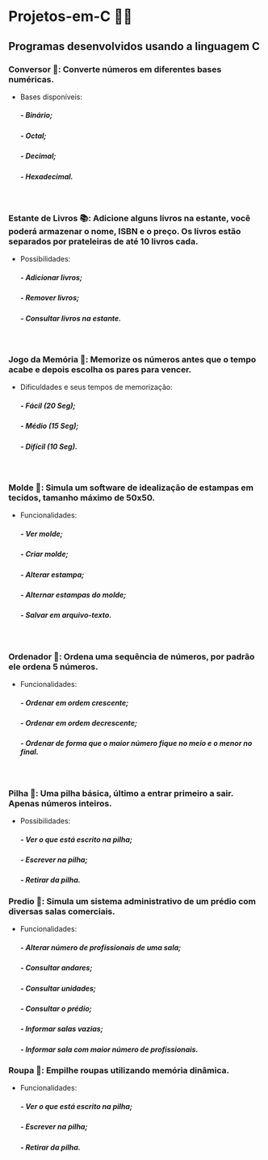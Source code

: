 # Projetos-em-C 👨‍💻

 ## Programas desenvolvidos usando a linguagem C

### Conversor 🔄: Converte números em diferentes bases numéricas.
* Bases disponíveis:
    ##### - Binário;
    ##### - Octal;
    ##### - Decimal;
    ##### - Hexadecimal.

<br>  

### Estante de Livros 📚: Adicione alguns livros na estante, você poderá armazenar o nome, ISBN e o preço. Os livros estão separados por prateleiras de até 10 livros cada.

* Possibilidades:
    ##### - Adicionar livros;
    ##### - Remover livros;
    ##### - Consultar livros na estante. 

<br>  

### Jogo da Memória 🧠: Memorize os números antes que o tempo acabe e depois escolha os pares para vencer.
* Dificuldades e seus tempos de memorização:
    ##### - Fácil   (20 Seg);
    ##### - Médio   (15 Seg);
    ##### - Difícil (10 Seg).

<br> 

### Molde 🧵: Simula um software de idealização de estampas em tecidos, tamanho máximo de 50x50.
* Funcionalidades:
    ##### - Ver molde;
    ##### - Criar molde;
    ##### - Alterar estampa;
    ##### - Alternar estampas do molde;
    ##### - Salvar em arquivo-texto.

<br> 

### Ordenador 🔢: Ordena uma sequência de números, por padrão ele ordena 5 números.
* Funcionalidades:
    ##### - Ordenar em ordem crescente;
    ##### - Ordenar em ordem decrescente;
    ##### - Ordenar de forma que o maior número fique no meio e o menor no final.

<br>  

###  Pilha 🔋: Uma pilha básica, último a entrar primeiro a sair. Apenas números inteiros.
* Possibilidades:
    ##### - Ver o que está escrito na pilha;
    ##### - Escrever na pilha;
    ##### - Retirar da pilha.

###  Predio 🏢: Simula um sistema administrativo de um prédio com diversas salas comerciais.
* Funcionalidades:
    ##### - Alterar número de profissionais de uma sala;
    ##### - Consultar andares;
    ##### - Consultar unidades;
    ##### - Consultar o prédio;
    ##### - Informar salas vazias;
    ##### - Informar sala com maior número de profissionais.

###  Roupa 👔: Empilhe roupas utilizando memória dinâmica.
* Funcionalidades:
    ##### - Ver o que está escrito na pilha;
    ##### - Escrever na pilha;
    ##### - Retirar da pilha.